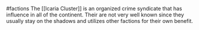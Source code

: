 #factions
The [[Icaria Cluster]] is an organized crime syndicate that has influence in all of the continent. Their are not very well known since they usually stay on the shadows and utilizes other factions for their own benefit.